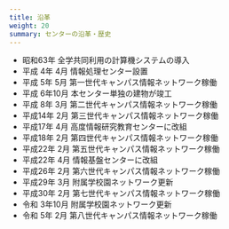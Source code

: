 ```yaml
---
title: 沿革
weight: 20
summary: センターの沿革・歴史
---
```


* 昭和63年
全学共同利用の計算機システムの導入
* 平成 4年 4月
情報処理センター設置
* 平成 5年 5月
第一世代キャンパス情報ネットワーク稼働
* 平成 6年10月
本センター単独の建物が竣工
* 平成 8年 3月
第二世代キャンパス情報ネットワーク稼働
* 平成14年 2月
第三世代キャンパス情報ネットワーク稼働
* 平成17年 4月
高度情報研究教育センターに改組
* 平成18年 2月
第四世代キャンパス情報ネットワーク稼働
* 平成22年 2月
第五世代キャンパス情報ネットワーク稼働
* 平成22年 4月
情報基盤センターに改組
* 平成26年 2月
第六世代キャンパス情報ネットワーク稼働
* 平成29年 3月
附属学校園ネットワーク更新
* 平成30年 2月
第七世代キャンパス情報ネットワーク稼働
* 令和 3年10月
附属学校園ネットワーク更新
* 令和 5年 2月
第八世代キャンパス情報ネットワーク稼働
